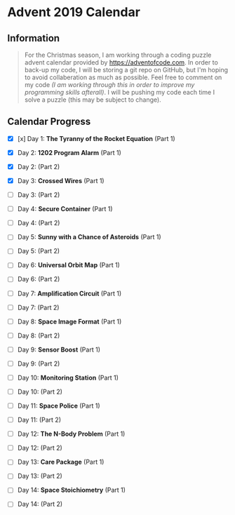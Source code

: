 # Advent 2019 Calendar
## Information
> For the Christmas season, I am working through a coding puzzle advent calendar provided by https://adventofcode.com.
> In order to back-up my code, I will be storing a git repo on GitHub, but I'm hoping to avoid collaberation as much as possible.
> Feel free to comment on my code *(I am working through this in order to improve my programming skills afterall)*.
> I will be pushing my code each time I solve a puzzle (this may be subject to change).

## Calendar Progress
* [x] [x] Day 1: __The Tyranny of the Rocket Equation__ (Part 1)
* [x] Day 2: __1202 Program Alarm__ (Part 1)
* [x] Day 2: (Part 2)
* [x] Day 3: __Crossed Wires__ (Part 1)
* [ ] Day 3: (Part 2)
* [ ] Day 4: __Secure Container__ (Part 1)
* [ ] Day 4: (Part 2)
* [ ] Day 5: __Sunny with a Chance of Asteroids__ (Part 1)
* [ ] Day 5: (Part 2)
* [ ] Day 6: __Universal Orbit Map__ (Part 1)
* [ ] Day 6: (Part 2)
* [ ] Day 7: __Amplification Circuit__ (Part 1)
* [ ] Day 7: (Part 2)

* [ ] Day 8: __Space Image Format__ (Part 1)
* [ ] Day 8: (Part 2)
* [ ] Day 9: __Sensor Boost__ (Part 1)
* [ ] Day 9: (Part 2)
* [ ] Day 10: __Monitoring Station__ (Part 1)
* [ ] Day 10: (Part 2)
* [ ] Day 11: __Space Police__ (Part 1)
* [ ] Day 11: (Part 2)
* [ ] Day 12: __The N-Body Problem__ (Part 1)
* [ ] Day 12: (Part 2)
* [ ] Day 13: __Care Package__ (Part 1)
* [ ] Day 13: (Part 2)
* [ ] Day 14: __Space Stoichiometry__ (Part 1)
* [ ] Day 14: (Part 2)

<!-- * [ ] Day 15: (Part 1)
* [ ] Day 15: (Part 2)
* [ ] Day 16: (Part 1)
* [ ] Day 16: (Part 2)
* [ ] Day 17: (Part 1)
* [ ] Day 17: (Part 2)
* [ ] Day 18: (Part 1)
* [ ] Day 18: (Part 2)
* [ ] Day 19: (Part 1)
* [ ] Day 19: (Part 2)
* [ ] Day 20: (Part 1)
* [ ] Day 20: (Part 2)
* [ ] Day 21: (Part 1)
* [ ] Day 21: (Part 2)
* [ ] Day 22: (Part 1)
* [ ] Day 22: (Part 2)
* [ ] Day 23: (Part 1)
* [ ] Day 23: (Part 2)
* [ ] Day 24: (Part 1)
* [ ] Day 24: (Part 2)
* [ ] Day 25: (Part 1)
* [ ] Day 25: (Part 2) -->
